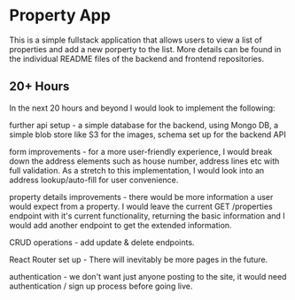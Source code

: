 # Property App

This is a simple fullstack application that allows users to view a list of properties and add a new porperty to the list. More details can be found in the individual README files of the backend and frontend repositories.

## 20+ Hours

In the next 20 hours and beyond I would look to implement the following:

further api setup - a simple database for the backend, using Mongo DB, a simple blob store like S3 for the images, schema set up for the backend API

form improvements - for a more user-friendly experience, I would break down the address elements such as house number, address lines etc with full validation. As a stretch to this implementation, I would look into an address lookup/auto-fill for user convenience.

property details improvements - there would be more information a user would expect from a property. I would leave the current GET /properties endpoint with it's current functionality, returning the basic information and I would add another endpoint to get the extended information.

CRUD operations - add update & delete endpoints.

React Router set up - There will inevitably be more pages in the future.

authentication - we don't want just anyone posting to the site, it would need authentication / sign up process before going live.
